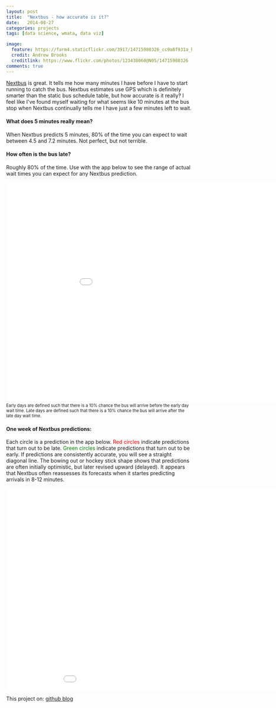 ```yaml
---
layout: post
title:  "Nextbus - how accurate is it?"
date:   2014-08-27
categories: projects
tags: [data science, wmata, data viz]

image:
  feature: https://farm4.staticflickr.com/3917/14715980326_cc9a8f931a_h.jpg
  credit: Andrew Brooks
  creditlink: https://www.flickr.com/photos/123438060@N05/14715980326
comments: true
---
```


[Nextbus](http://www.wmata.com/rider_tools/nextbus/arrivals.cfm) is great.
It tells me how many minutes I have before I have to start running to catch the bus.
Nextbus estimates use GPS which is definitely smarter than the static bus schedule table, but how accurate is it really?
I feel like I've found myself waiting for what seems like 10 minutes at the bus stop
when Nextbus continually tells me I have just a few minutes left to wait.

#### What does 5 minutes really mean?
When Nextbus predicts 5 minutes, 80% of the time you can expect to wait between 4.5 and 7.2 minutes.
Not perfect, but not terrible.

#### How often is the bus late?
Roughly 80% of the time.  Use with the app below to see the range of actual wait times you can expect for any Nextbus prediction.

<iframe style="border: 0px;" src="/simpleblog/assets/html/d3nextbus.html" width="1000" height="600"></iframe>

<span style="font-size:0.8em">
Early days are defined such that there is a 10% chance the bus will arrive before the early day wait time.  
Late days are defined such that there is a 10% chance the bus will arrive after the late day wait time.  
</span>


#### One week of Nextbus predictions:

Each circle is a prediction in the app below.  <span style="color:red">Red circles</span> indicate predictions that turn out to be late.
<span style="color:green">Green circles</span> indicate predictions that turn out to be early.  If predictions are consistently accurate, you will see a straight diagonal line.
The bowing out or hockey stick shape shows that predictions are often initially optimistic, but later revised upward (delayed).  It appears that Nextbus often reassesses its forecasts when it startes predicting arrivals in 8-12 minutes.

<iframe style="border: 0px;" src="/simpleblog/assets/html/busScatter.html" width="1000" height="550"></iframe>



<br>

This project on:
<a href="https://github.com/brooksandrew/nextbus" class="btn">github  </a>
<a href="http://brooksandrew.github.io/simpleblog/articles/nextbus/" class="btn">blog</a>

<!-- See how I figured this out: [here](https://github.com/brooksandrew/nextbus). -->







<!-- <figure>
	<a href="https://farm6.staticflickr.com/5521/13899179960_ae06893c7e_h.jpg" class="image-popup" title="IMG_0251 by Andrew Brooks, on Flickr"><img src="https://farm6.staticflickr.com/5521/13899179960_ae06893c7e_h.jpg" width="1600" height="1200" alt="IMG_0251"></a>
</figure> -->





